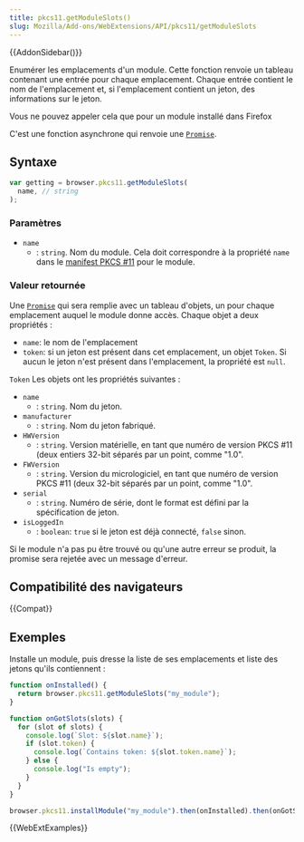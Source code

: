 ```yaml
---
title: pkcs11.getModuleSlots()
slug: Mozilla/Add-ons/WebExtensions/API/pkcs11/getModuleSlots
---
```


{{AddonSidebar()}}

Enumérer les emplacements d'un module. Cette fonction renvoie un tableau contenant une entrée pour chaque emplacement. Chaque entrée contient le nom de l'emplacement et, si l'emplacement contient un jeton, des informations sur le jeton.

Vous ne pouvez appeler cela que pour un module installé dans Firefox

C'est une fonction asynchrone qui renvoie une [`Promise`](/fr/docs/Web/JavaScript/Reference/Objets_globaux/Promise).

## Syntaxe

```js
var getting = browser.pkcs11.getModuleSlots(
  name, // string
);
```

### Paramètres

- `name`
  - : `string`. Nom du module. Cela doit correspondre à la propriété `name` dans le [manifest PKCS #11](/fr/Add-ons/WebExtensions/Native_manifests#PKCS_11_manifests) pour le module.

### Valeur retournée

Une [`Promise`](/fr/docs/Web/JavaScript/Reference/Objets_globaux/Promise) qui sera remplie avec un tableau d'objets, un pour chaque emplacement auquel le module donne accès. Chaque objet a deux propriétés :

- `name`: le nom de l'emplacement
- `token`: si un jeton est présent dans cet emplacement, un objet `Token`. Si aucun le jeton n'est présent dans l'emplacement, la propriété est `null`.

`Token` Les objets ont les propriétés suivantes :

- `name`
  - : `string`. Nom du jeton.
- `manufacturer`
  - : `string`. Nom du jeton fabriqué.
- `HWVersion`
  - : `string`. Version matérielle, en tant que numéro de version PKCS #11 (deux entiers 32-bit séparés par un point, comme "1.0".
- `FWVersion`
  - : `string`. Version du micrologiciel, en tant que numéro de version PKCS #11 (deux 32-bit séparés par un point, comme "1.0".
- `serial`
  - : `string`. Numéro de série, dont le format est défini par la spécification de jeton.
- `isLoggedIn`
  - : `boolean`: `true` si le jeton est déjà connecté, `false` sinon.

Si le module n'a pas pu être trouvé ou qu'une autre erreur se produit, la promise sera rejetée avec un message d'erreur.

## Compatibilité des navigateurs

{{Compat}}

## Exemples

Installe un module, puis dresse la liste de ses emplacements et liste des jetons qu'ils contiennent :

```js
function onInstalled() {
  return browser.pkcs11.getModuleSlots("my_module");
}

function onGotSlots(slots) {
  for (slot of slots) {
    console.log(`Slot: ${slot.name}`);
    if (slot.token) {
      console.log(`Contains token: ${slot.token.name}`);
    } else {
      console.log("Is empty");
    }
  }
}

browser.pkcs11.installModule("my_module").then(onInstalled).then(onGotSlots);
```

{{WebExtExamples}}

